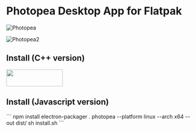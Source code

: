 # Photopea Desktop App for Flatpak
![Photopea](https://github.com/vikdevelop/photopea_app/blob/main/screenshots/photopea-default.png)

![Photopea2](https://github.com/vikdevelop/photopea_app/blob/main/screenshots/photopea2.png)

<h2>Install (C++ version)</h2>
<a href="https://flathub.org/apps/details/com.github.vikdevelop.photopea_app"><img src="https://flathub.org/assets/badges/flathub-badge-en.png" width=150 height=45></a>

<h2>Install (Javascript version)</h2>
```
npm install
electron-packager . photopea --platform linux --arch x64 --out dist/
sh install.sh
```
